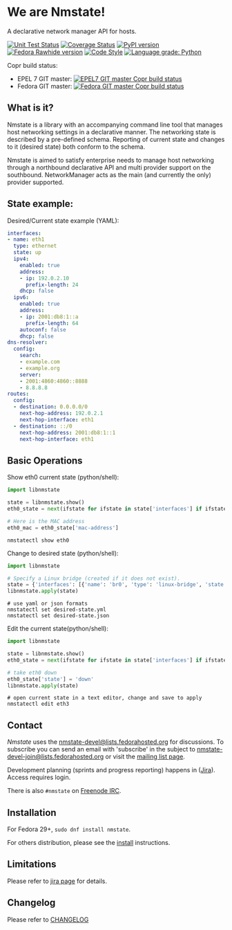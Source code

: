 # We are Nmstate!
A declarative network manager API for hosts.

[![Unit Test Status](https://travis-ci.org/nmstate/nmstate.png?branch=master)](https://travis-ci.org/nmstate/nmstate)
[![Coverage Status](https://coveralls.io/repos/github/nmstate/nmstate/badge.svg?branch=master)](https://coveralls.io/github/nmstate/nmstate?branch=master)
[![PyPI version](https://badge.fury.io/py/nmstate.svg)](https://badge.fury.io/py/nmstate)
[![Fedora Rawhide version](https://img.shields.io/badge/dynamic/json.svg?label=Fedora%20Rawhide&url=https%3A%2F%2Fapps.fedoraproject.org%2Fmdapi%2Frawhide%2Fpkg%2Fnmstate&query=%24.version&colorB=blue)](https://apps.fedoraproject.org/packages/nmstate)
[![Code Style](https://img.shields.io/badge/code%20style-black-000000.svg)](https://github.com/python/black)
[![Language grade: Python](https://img.shields.io/lgtm/grade/python/g/nmstate/nmstate.svg?logo=lgtm&logoWidth=18)](https://lgtm.com/projects/g/nmstate/nmstate/context:python)

Copr build status:
* EPEL 7 GIT master: [![EPEL7 GIT master Copr build status](https://copr.fedorainfracloud.org/coprs/nmstate/nmstate-git-el7/package/nmstate/status_image/last_build.png)](https://copr.fedorainfracloud.org/coprs/nmstate/nmstate-git-el7/package/nmstate/)
* Fedora GIT master: [![Fedora GIT master Copr build status](https://copr.fedorainfracloud.org/coprs/nmstate/nmstate-git-fedora/package/nmstate/status_image/last_build.png)](https://copr.fedorainfracloud.org/coprs/nmstate/nmstate-git-fedora/package/nmstate/)

## What is it?
Nmstate is a library with an accompanying command line tool that manages
host networking settings in a declarative manner.
The networking state is described by a pre-defined schema.
Reporting of current state and changes to it (desired state) both conform to
the schema.

Nmstate is aimed to satisfy enterprise needs to manage host networking through
a northbound declarative API and multi provider support on the southbound.
NetworkManager acts as the main (and currently the only) provider supported.

## State example:

Desired/Current state example (YAML):
```yaml
interfaces:
- name: eth1
  type: ethernet
  state: up
  ipv4:
    enabled: true
    address:
    - ip: 192.0.2.10
      prefix-length: 24
    dhcp: false
  ipv6:
    enabled: true
    address:
    - ip: 2001:db8:1::a
      prefix-length: 64
    autoconf: false
    dhcp: false
dns-resolver:
  config:
    search:
    - example.com
    - example.org
    server:
    - 2001:4860:4860::8888
    - 8.8.8.8
routes:
  config:
  - destination: 0.0.0.0/0
    next-hop-address: 192.0.2.1
    next-hop-interface: eth1
  - destination: ::/0
    next-hop-address: 2001:db8:1::1
    next-hop-interface: eth1
```

## Basic Operations

Show eth0 current state (python/shell):

```python
import libnmstate

state = libnmstate.show()
eth0_state = next(ifstate for ifstate in state['interfaces'] if ifstate['name'] == 'eth0')

# Here is the MAC address
eth0_mac = eth0_state['mac-address']
```

```shell
nmstatectl show eth0
```

Change to desired state (python/shell):

```python
import libnmstate

# Specify a Linux bridge (created if it does not exist).
state = {'interfaces': [{'name': 'br0', 'type': 'linux-bridge', 'state': 'up'}]}
libnmstate.apply(state)
```

```shell
# use yaml or json formats
nmstatectl set desired-state.yml
nmstatectl set desired-state.json
```

Edit the current state(python/shell):
```python
import libnmstate

state = libnmstate.show()
eth0_state = next(ifstate for ifstate in state['interfaces'] if ifstate['name'] == 'eth0')

# take eth0 down
eth0_state['state'] = 'down'
libnmstate.apply(state)
```

```shell
# open current state in a text editor, change and save to apply
nmstatectl edit eth3
```

## Contact

*Nmstate* uses the [nmstate-devel@lists.fedorahosted.org][mailing_list] for
discussions. To subscribe you can send an email with 'subscribe' in the subject
to <nmstate-devel-join@lists.fedorahosted.org> or visit the
[mailing list page][mailing_list].

Development planning (sprints and progress reporting) happens in
([Jira](https://nmstate.atlassian.net)). Access requires login.

There is also `#nmstate` on
[Freenode IRC](https://freenode.net/kb/answer/chat).

## Installation

For Fedora 29+, `sudo dnf install nmstate`.

For others distribution, please see the [install](README.install.md)
instructions.

## Limitations

Please refer to [jira page][jira_limitation] for details.

## Changelog

Please refer to [CHANGELOG](CHANGELOG)


[jira_limitation]: https://nmstate.atlassian.net/issues/?filter=10003
[mailing_list]: https://lists.fedorahosted.org/admin/lists/nmstate-devel.lists.fedorahosted.org
